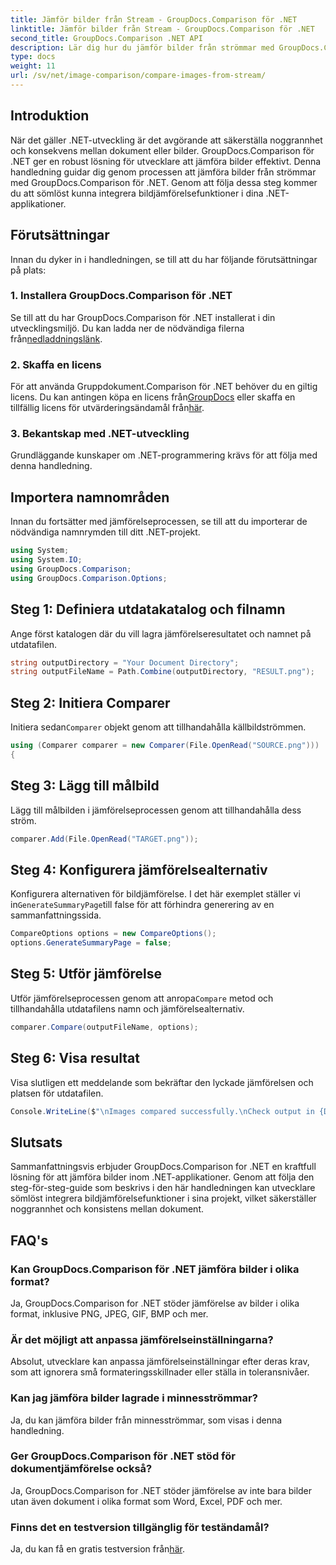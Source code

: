```yaml
---
title: Jämför bilder från Stream - GroupDocs.Comparison för .NET
linktitle: Jämför bilder från Stream - GroupDocs.Comparison för .NET
second_title: GroupDocs.Comparison .NET API
description: Lär dig hur du jämför bilder från strömmar med GroupDocs.Comparison för .NET. Steg-för-steg-guide för sömlös integrering i .NET-applikationer.
type: docs
weight: 11
url: /sv/net/image-comparison/compare-images-from-stream/
---
```

## Introduktion
När det gäller .NET-utveckling är det avgörande att säkerställa noggrannhet och konsekvens mellan dokument eller bilder. GroupDocs.Comparison för .NET ger en robust lösning för utvecklare att jämföra bilder effektivt. Denna handledning guidar dig genom processen att jämföra bilder från strömmar med GroupDocs.Comparison för .NET. Genom att följa dessa steg kommer du att sömlöst kunna integrera bildjämförelsefunktioner i dina .NET-applikationer.
## Förutsättningar
Innan du dyker in i handledningen, se till att du har följande förutsättningar på plats:
### 1. Installera GroupDocs.Comparison för .NET
Se till att du har GroupDocs.Comparison för .NET installerat i din utvecklingsmiljö. Du kan ladda ner de nödvändiga filerna från[nedladdningslänk](https://releases.groupdocs.com/comparison/net/).
### 2. Skaffa en licens
 För att använda Gruppdokument.Comparison för .NET behöver du en giltig licens. Du kan antingen köpa en licens från[GroupDocs](https://purchase.groupdocs.com/buy) eller skaffa en tillfällig licens för utvärderingsändamål från[här](https://purchase.groupdocs.com/temporary-license/).
### 3. Bekantskap med .NET-utveckling
Grundläggande kunskaper om .NET-programmering krävs för att följa med denna handledning.

## Importera namnområden
Innan du fortsätter med jämförelseprocessen, se till att du importerar de nödvändiga namnrymden till ditt .NET-projekt. 
```csharp
using System;
using System.IO;
using GroupDocs.Comparison;
using GroupDocs.Comparison.Options;
```
## Steg 1: Definiera utdatakatalog och filnamn
Ange först katalogen där du vill lagra jämförelseresultatet och namnet på utdatafilen.
```csharp
string outputDirectory = "Your Document Directory";
string outputFileName = Path.Combine(outputDirectory, "RESULT.png");
```
## Steg 2: Initiera Comparer
 Initiera sedan`Comparer` objekt genom att tillhandahålla källbildströmmen.
```csharp
using (Comparer comparer = new Comparer(File.OpenRead("SOURCE.png")))
{
```
## Steg 3: Lägg till målbild
Lägg till målbilden i jämförelseprocessen genom att tillhandahålla dess ström.
```csharp
comparer.Add(File.OpenRead("TARGET.png"));
```
## Steg 4: Konfigurera jämförelsealternativ
 Konfigurera alternativen för bildjämförelse. I det här exemplet ställer vi in`GenerateSummaryPage`till false för att förhindra generering av en sammanfattningssida.
```csharp
CompareOptions options = new CompareOptions();
options.GenerateSummaryPage = false;
```
## Steg 5: Utför jämförelse
 Utför jämförelseprocessen genom att anropa`Compare` metod och tillhandahålla utdatafilens namn och jämförelsealternativ.
```csharp
comparer.Compare(outputFileName, options);
```
## Steg 6: Visa resultat
Visa slutligen ett meddelande som bekräftar den lyckade jämförelsen och platsen för utdatafilen.
```csharp
Console.WriteLine($"\nImages compared successfully.\nCheck output in {Directory.GetCurrentDirectory()}.");
```

## Slutsats
Sammanfattningsvis erbjuder GroupDocs.Comparison for .NET en kraftfull lösning för att jämföra bilder inom .NET-applikationer. Genom att följa den steg-för-steg-guide som beskrivs i den här handledningen kan utvecklare sömlöst integrera bildjämförelsefunktioner i sina projekt, vilket säkerställer noggrannhet och konsistens mellan dokument.
## FAQ's
### Kan GroupDocs.Comparison för .NET jämföra bilder i olika format?
Ja, GroupDocs.Comparison for .NET stöder jämförelse av bilder i olika format, inklusive PNG, JPEG, GIF, BMP och mer.
### Är det möjligt att anpassa jämförelseinställningarna?
Absolut, utvecklare kan anpassa jämförelseinställningar efter deras krav, som att ignorera små formateringsskillnader eller ställa in toleransnivåer.
### Kan jag jämföra bilder lagrade i minnesströmmar?
Ja, du kan jämföra bilder från minnesströmmar, som visas i denna handledning.
### Ger GroupDocs.Comparison för .NET stöd för dokumentjämförelse också?
Ja, GroupDocs.Comparison for .NET stöder jämförelse av inte bara bilder utan även dokument i olika format som Word, Excel, PDF och mer.
### Finns det en testversion tillgänglig för teständamål?
 Ja, du kan få en gratis testversion från[här](https://releases.groupdocs.com/).